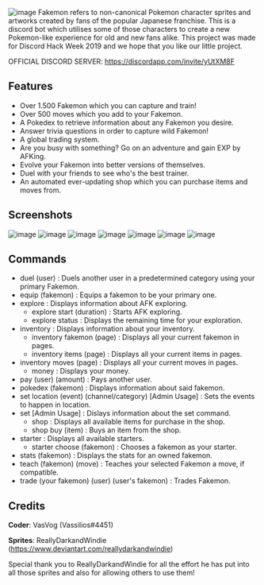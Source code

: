![image](https://i.imgur.com/zzQcW4H.png)
Fakemon refers to non-canonical Pokemon character sprites and artworks created by fans of the popular Japanese franchise. This is a discord bot which utilises some of those characters to create a new Pokemon-like experience for old and new fans alike. This project was made for Discord Hack Week 2019 and we hope that you like our little project.

OFFICIAL DISCORD SERVER: https://discordapp.com/invite/yUtXM8F

## Features
- Over 1.500 Fakemon which you can capture and train!
- Over 500 moves which you add to your Fakemon.
- A Pokedex to retrieve information about any Fakemon you desire.
- Answer trivia questions in order to capture wild Fakemon!
- A global trading system.
- Are you busy with something? Go on an adventure and gain EXP by AFKing.
- Evolve your Fakemon into better versions of themselves.
- Duel with your friends to see who's the best trainer.
- An automated ever-updating shop which you can purchase items and moves from.

## Screenshots
![image](https://i.imgur.com/vofYrAf.png)
![image](https://i.imgur.com/cZqvlEG.png)
![image](https://i.imgur.com/gwG0MoE.png)
![image](https://i.imgur.com/cW8klAD.png)
![image](https://i.imgur.com/2JTI62D.png)
![image](https://i.imgur.com/DjEr3S3.png)
![image](https://i.imgur.com/w7t4CUX.png)

## Commands
- duel (user) : Duels another user in a predetermined category using your primary Fakemon.
- equip (fakemon) : Equips a fakemon to be your primary one.
- explore : Displays information about AFK exploring.
  - explore start (duration) : Starts AFK exploring.
  - explore status : Displays the remaining time for your exploration.
- inventory : Displays information about your inventory.
  - inventory fakemon (page) : Displays all your current fakemon in pages.
  - inventory items (page) : Displays all your current items in pages.
- inventory moves (page) : Displays all your current moves in pages.
  - money : Displays your money.
- pay (user) (amount) : Pays another user.
- pokedex (fakemon) : Displays information about said fakemon.
- set location (event) (channel/category) [Admin Usage] : Sets the events to happen in location.
- set [Admin Usage] : Dislays information about the set command.
  - shop : Displays all available items for purchase in the shop.
  - shop buy (item) : Buys an item from the shop.
- starter : Displays all available starters.
  - starter choose (fakemon) : Chooses a fakemon as your starter.
- stats (fakemon) : Displays the stats for an owned fakemon.
- teach (fakemon) (move) : Teaches your selected Fakemon a move, if compatible.
- trade (your fakemon) (user) (user's fakemon) : Trades Fakemon.



## Credits
**Coder**: VasVog (Vassilios#4451)

**Sprites**: ReallyDarkandWindie (https://www.deviantart.com/reallydarkandwindie)

Special thank you to ReallyDarkandWindie for all the effort he has put into all those sprites and also for allowing others to use them!
